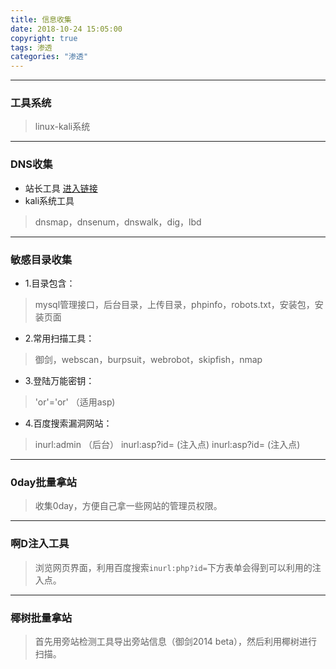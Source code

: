 ```yaml
---
title: 信息收集
date: 2018-10-24 15:05:00
copyright: true
tags: 渗透
categories: "渗透"
---
```


------

### 工具系统

> linux-kali系统

------

<!-- more -->

### DNS收集

 - 站长工具  [进入链接][1]
 - kali系统工具
 > dnsmap，dnsenum，dnswalk，dig，lbd

------

### 敏感目录收集

- 1.目录包含：
> mysql管理接口，后台目录，上传目录，phpinfo，robots.txt，安装包，安装页面

- 2.常用扫描工具：
> 御剑，webscan，burpsuit，webrobot，skipfish，nmap

- 3.登陆万能密钥：
> 'or'='or' （适用asp)

- 4.百度搜索漏洞网站：
> inurl:admin （后台）
inurl:asp?id= (注入点)
inurl:asp?id= (注入点)

------

### 0day批量拿站
> 收集0day，方便自己拿一些网站的管理员权限。

------

### 啊D注入工具
> 浏览网页界面，利用百度搜索`inurl:php?id=`下方表单会得到可以利用的注入点。

------

### 椰树批量拿站
> 首先用旁站检测工具导出旁站信息（御剑2014 beta），然后利用椰树进行扫描。


[1]: http://tool.chinaz.com
